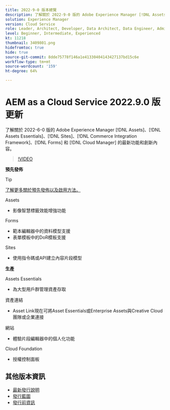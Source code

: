 ```yaml
---
title: 2022-9-0 版本總覽
description: 了解關於 2022-9-0 版的 Adobe Experience Manager [!DNL Assets Essentials], [!DNL Sites], [!DNL Screens], [!DNL Forms] 和 [!DNL Cloud Foundation] 的最新功能和創新。
solution: Experience Manager
version: Cloud Service
role: Leader, Architect, Developer, Data Architect, Data Engineer, Admin, User
level: Beginner, Intermediate, Experienced
kt: 11218
thumbnail: 3409801.png
hidefromtoc: true
hide: true
source-git-commit: 8dde75778f146a1e41330404143427137bd15c6e
workflow-type: tm+mt
source-wordcount: '159'
ht-degree: 64%

---
```


# AEM as a Cloud Service 2022.9.0 版更新

了解關於 2022-6-0 版的 Adobe Experience Manager [!DNL Assets]、[!DNL Assets Essentials]、[!DNL Sites]、[!DNL Commerce Integration Framework]、[!DNL Forms] 和 [!DNL Cloud Manager] 的最新功能和創新內容。

>[!VIDEO](https://video.tv.adobe.com/v/3409801/?quality=12&learn=on)

**預先發佈**

>[!TIP]
>
>[了解更多關於預先發佈以及啟用方法。](https://experienceleague.adobe.com/docs/experience-manager-cloud-service/content/release-notes/prerelease.html)

Assets

* 影像智慧標籤效能增強功能

Forms

* 範本編輯器中的資料模型支援
* 表單模板中的DoR模板支援

Sites

* 使用指令碼或API建立內容片段模型

**生產**

Assets Essentials

* 為大型用戶群管理資產存取

資產連結

* Asset Link現在可將Asset Essentials或Enterprise Assets與Creative Cloud團隊或企業連接

網站

* 體驗片段編輯器中的個人化功能

Cloud Foundation

* 授權控制面板

<!--- Have questions about the release?  Discuss the release in [Experience League Communities](https://adobe.ly/3paYDAo) --->

## 其他版本資訊

* [最新發行說明](https://experienceleague.adobe.com/docs/experience-manager-cloud-service/content/release-notes/home.html)
* [發行藍圖](https://experienceleague.adobe.com/docs/experience-manager-release-information/aem-release-updates/update-releases-roadmap.html)
* [發行前資訊](https://experienceleague.adobe.com/docs/experience-manager-cloud-service/content/release-notes/prerelease.html)